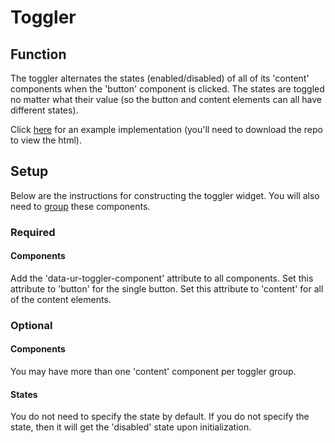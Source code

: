 # Toggler #

## Function ##

The toggler alternates the states (enabled/disabled) of all of its 'content' components when the 'button' component is clicked. The states are toggled no matter what their value (so the button and content elements can all have different states).

Click [here](uranium/blob/master/examples/toggler.html) for an example implementation (you'll need to download the repo to view the html).

## Setup ##

Below are the instructions for constructing the toggler widget. You will also need to [group](uranium/blob/master/doc/model/grouping.md) these components.

### Required ###

#### Components ####

Add the 'data-ur-toggler-component' attribute to all components. Set this attribute to 'button' for the single button. Set this attribute to 'content' for all of the content elements.

### Optional ###

#### Components ####

You may have more than one 'content' component per toggler group.

#### States ####

You do not need to specify the state by default. If you do not specify the state, then it will get the 'disabled' state upon initialization.
